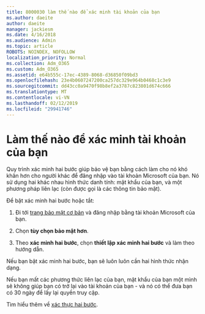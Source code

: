 ```yaml
---
title: 8000030 làm thế nào để xác minh tài khoản của bạn
ms.author: daeite
author: daeite
manager: jackiesm
ms.date: 4/16/2018
ms.audience: Admin
ms.topic: article
ROBOTS: NOINDEX, NOFOLLOW
localization_priority: Normal
ms.collection: Adm_O365
ms.custom: Adm_O365
ms.assetid: e64b555c-17ec-4389-8068-d36850f09bd3
ms.openlocfilehash: 23e4b0607247200ca257dc329e964b0468c1c3e9
ms.sourcegitcommit: dd43cc0a9470f98b8ef2a3787c823801d674c666
ms.translationtype: MT
ms.contentlocale: vi-VN
ms.lasthandoff: 02/12/2019
ms.locfileid: "29941746"
---
```

# <a name="how-to-verify-your-account"></a>Làm thế nào để xác minh tài khoản của bạn

Quy trình xác minh hai bước giúp bảo vệ bạn bằng cách làm cho nó khó khăn hơn cho người khác để đăng nhập vào tài khoản Microsoft của bạn. Nó sử dụng hai khác nhau hình thức danh tính: mật khẩu của bạn, và một phương pháp liên lạc (còn được gọi là các thông tin bảo mật). 
  
Để bật xác minh hai bước hoặc tắt:
  
1. Đi tới [trang bảo mật cơ bản](https://go.microsoft.com/fwlink/?linkid=842325) và đăng nhập bằng tài khoản Microsoft của bạn. 
    
2. Chọn **tùy chọn bảo mật hơn**. 
    
3. Theo **xác minh hai bước**, chọn **thiết lập xác minh hai bước** và làm theo hướng dẫn. 
    
Nếu bạn bật xác minh hai bước, bạn sẽ luôn luôn cần hai hình thức nhận dạng.
  
Nếu bạn mất các phương thức liên lạc của bạn, mật khẩu của bạn một mình sẽ không giúp bạn có trở lại vào tài khoản của bạn - và nó có thể đưa bạn có 30 ngày để lấy lại quyền truy cập. 
  
Tìm hiểu thêm về [xác thực hai bước](https://go.microsoft.com/fwlink/?linkid=872270).
  

